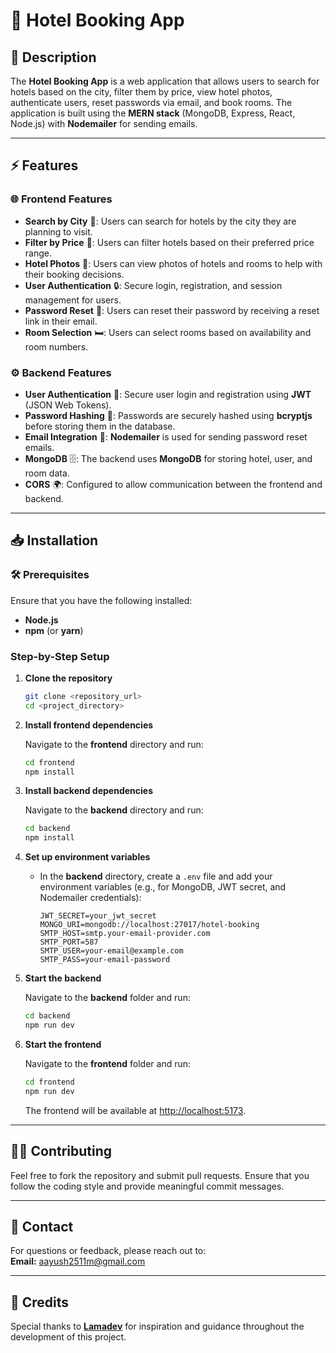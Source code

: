 
# 🏨 Hotel Booking App

## 📜 Description

The **Hotel Booking App** is a web application that allows users to search for hotels based on the city, filter them by price, view hotel photos, authenticate users, reset passwords via email, and book rooms. The application is built using the **MERN stack** (MongoDB, Express, React, Node.js) with **Nodemailer** for sending emails.

---

## ⚡ Features

### 🌐 Frontend Features
- **Search by City** 🌆: Users can search for hotels by the city they are planning to visit.
- **Filter by Price** 💸: Users can filter hotels based on their preferred price range.
- **Hotel Photos** 📸: Users can view photos of hotels and rooms to help with their booking decisions.
- **User Authentication** 🔒: Secure login, registration, and session management for users.
- **Password Reset** 🔑: Users can reset their password by receiving a reset link in their email.
- **Room Selection** 🛏️: Users can select rooms based on availability and room numbers.

### ⚙️ Backend Features
- **User Authentication** 🔐: Secure user login and registration using **JWT** (JSON Web Tokens).
- **Password Hashing** 🔑: Passwords are securely hashed using **bcryptjs** before storing them in the database.
- **Email Integration** 📧: **Nodemailer** is used for sending password reset emails.
- **MongoDB** 🗄️: The backend uses **MongoDB** for storing hotel, user, and room data.
- **CORS** 🌍: Configured to allow communication between the frontend and backend.

---

## 📥 Installation

### 🛠️ Prerequisites
Ensure that you have the following installed:
- **Node.js**
- **npm** (or **yarn**)

### Step-by-Step Setup

1. **Clone the repository**

   ```bash
   git clone <repository_url>
   cd <project_directory>
   ```

2. **Install frontend dependencies**

   Navigate to the **frontend** directory and run:

   ```bash
   cd frontend
   npm install
   ```

3. **Install backend dependencies**

   Navigate to the **backend** directory and run:

   ```bash
   cd backend
   npm install
   ```

4. **Set up environment variables**

   - In the **backend** directory, create a `.env` file and add your environment variables (e.g., for MongoDB, JWT secret, and Nodemailer credentials):

     ```
     JWT_SECRET=your_jwt_secret
     MONGO_URI=mongodb://localhost:27017/hotel-booking
     SMTP_HOST=smtp.your-email-provider.com
     SMTP_PORT=587
     SMTP_USER=your-email@example.com
     SMTP_PASS=your-email-password
     ```

5. **Start the backend**

   Navigate to the **backend** folder and run:

   ```bash
   cd backend
   npm run dev
   ```

6. **Start the frontend**

   Navigate to the **frontend** folder and run:

   ```bash
   cd frontend
   npm run dev
   ```

   The frontend will be available at [http://localhost:5173](http://localhost:5173).

---

## 🧑‍💻 Contributing

Feel free to fork the repository and submit pull requests. Ensure that you follow the coding style and provide meaningful commit messages.

---

## 📧 Contact

For questions or feedback, please reach out to:  
**Email:** [aayush2511m@gmail.com](aayush2511m@gmail.com)

---

## 🎉 Credits

Special thanks to **[Lamadev](https://github.com/safak)** for inspiration and guidance throughout the development of this project.
